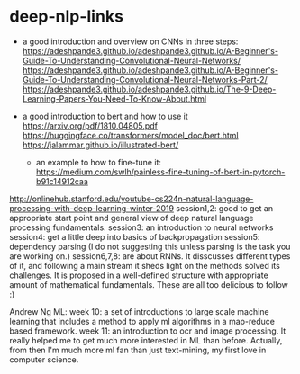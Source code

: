 # deep-nlp-links

* a good introduction and overview on CNNs in three steps: 
https://adeshpande3.github.io/adeshpande3.github.io/A-Beginner's-Guide-To-Understanding-Convolutional-Neural-Networks/
https://adeshpande3.github.io/adeshpande3.github.io/A-Beginner's-Guide-To-Understanding-Convolutional-Neural-Networks-Part-2/
https://adeshpande3.github.io/adeshpande3.github.io/The-9-Deep-Learning-Papers-You-Need-To-Know-About.html

* a good introduction to bert and how to use it
https://arxiv.org/pdf/1810.04805.pdf
https://huggingface.co/transformers/model_doc/bert.html
https://jalammar.github.io/illustrated-bert/
  * an example to how to fine-tune it:
    https://medium.com/swlh/painless-fine-tuning-of-bert-in-pytorch-b91c14912caa

http://onlinehub.stanford.edu/youtube-cs224n-natural-language-processing-with-deep-learning-winter-2019
session1,2: good to get an appropriate start point and general view of deep natural language processing fundamentals. 
session3: an introduction to neural networks
session4: get a little deep into basics of backpropagation
session5: dependency parsing (I do not suggesting this unless parsing is the task you are working on.)
session6,7,8: are about RNNs. It disscusses different types of it, and following a main stream it sheds light on the methods solved its challenges. It is proposed in a well-defined structure with appropriate amount of mathematical fundamentals. These are all too delicious to follow :)

Andrew Ng ML: 
week 10: a set of introductions to large scale machine learning that includes a method to apply ml algorithms in a map-reduce based framework. 
week 11: an introduction to ocr and image processing. It really helped me to get much more interested in ML than before. Actually, from then I'm much more ml fan than just text-mining, my first love in computer science. 

